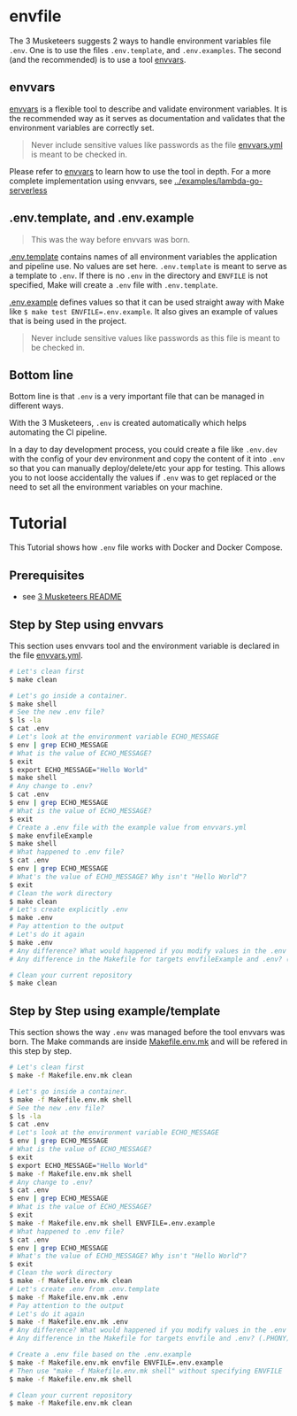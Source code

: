 # envfile

The 3 Musketeers suggests 2 ways to handle environment variables file `.env`. One is to use the files `.env.template`, and `.env.examples`. The second (and the recommended) is to use a tool [envvars](https://github.com/flemay/envvars).

## envvars

[envvars](https://github.com/flemay/envvars) is a flexible tool to describe and validate environment variables. It is the recommended way as it serves as documentation and validates that the environment variables are correctly set.

> Never include sensitive values like passwords as the file [envvars.yml](envvars.yml) is meant to be checked in.

Please refer to [envvars](https://github.com/flemay/envvars) to learn how to use the tool in depth. For a more complete implementation using envvars, see [../examples/lambda-go-serverless](../examples/lambda-go-serverless/README.md)

## .env.template, and .env.example

> This was the way before envvars was born.

[.env.template](.env.template) contains names of all environment variables the application and pipeline use. No values are set here. `.env.template` is meant to serve as a template to `.env`. If there is no `.env` in the directory and `ENVFILE` is not specified, Make will create a `.env` file with `.env.template`.

[.env.example](.env.example) defines values so that it can be used straight away with Make like `$ make test ENVFILE=.env.example`. It also gives an example of values that is being used in the project.

> Never include sensitive values like passwords as this file is meant to be checked in.

## Bottom line

Bottom line is that `.env` is a very important file that can be managed in different ways.

With the 3 Musketeers, `.env` is created automatically which helps automating the CI pipeline.

In a day to day development process, you could create a file like `.env.dev` with the config of your dev environment and copy the content of it into `.env` so that you can manually deploy/delete/etc your app for testing. This allows you to not loose accidentally the values if `.env` was to get replaced or the need to set all the environment variables on your machine.

# Tutorial

This Tutorial shows how `.env` file works with Docker and Docker Compose.

## Prerequisites

- see [3 Musketeers README](../README.md)

## Step by Step using envvars

This section uses envvars tool and the environment variable is declared in the file [envvars.yml](envvars.yml).

```bash
# Let's clean first
$ make clean

# Let's go inside a container.
$ make shell
# See the new .env file?
$ ls -la
$ cat .env
# Let's look at the environment variable ECHO_MESSAGE
$ env | grep ECHO_MESSAGE
# What is the value of ECHO_MESSAGE?
$ exit
$ export ECHO_MESSAGE="Hello World"
$ make shell
# Any change to .env?
$ cat .env
$ env | grep ECHO_MESSAGE
# What is the value of ECHO_MESSAGE?
$ exit
# Create a .env file with the example value from envvars.yml
$ make envfileExample
$ make shell
# What happened to .env file?
$ cat .env
$ env | grep ECHO_MESSAGE
# What's the value of ECHO_MESSAGE? Why isn't "Hello World"?
$ exit
# Clean the work directory
$ make clean
# Let's create explicitly .env
$ make .env
# Pay attention to the output
# Let's do it again
$ make .env
# Any difference? What would happened if you modify values in the .env and rerun the command?
# Any difference in the Makefile for targets envfileExample and .env? (.PHONY)

# Clean your current repository
$ make clean
```

## Step by Step using example/template

This section shows the way `.env` was managed before the tool envvars was born. The Make commands are inside [Makefile.env.mk](Makefile.env.mk) and will be refered in this step by step.

```bash
# Let's clean first
$ make -f Makefile.env.mk clean

# Let's go inside a container.
$ make -f Makefile.env.mk shell
# See the new .env file?
$ ls -la
$ cat .env
# Let's look at the environment variable ECHO_MESSAGE
$ env | grep ECHO_MESSAGE
# What is the value of ECHO_MESSAGE?
$ exit
$ export ECHO_MESSAGE="Hello World"
$ make -f Makefile.env.mk shell
# Any change to .env?
$ cat .env
$ env | grep ECHO_MESSAGE
# What is the value of ECHO_MESSAGE?
$ exit
$ make -f Makefile.env.mk shell ENVFILE=.env.example
# What happened to .env file?
$ cat .env
$ env | grep ECHO_MESSAGE
# What's the value of ECHO_MESSAGE? Why isn't "Hello World"?
$ exit
# Clean the work directory
$ make -f Makefile.env.mk clean
# Let's create .env from .env.template
$ make -f Makefile.env.mk .env
# Pay attention to the output
# Let's do it again
$ make -f Makefile.env.mk .env
# Any difference? What would happened if you modify values in the .env and rerun the command?
# Any difference in the Makefile for targets envfile and .env? (.PHONY)

# Create a .env file based on the .env.example
$ make -f Makefile.env.mk envfile ENVFILE=.env.example
# Then use "make -f Makefile.env.mk shell" without specifying ENVFILE
$ make -f Makefile.env.mk shell

# Clean your current repository
$ make -f Makefile.env.mk clean